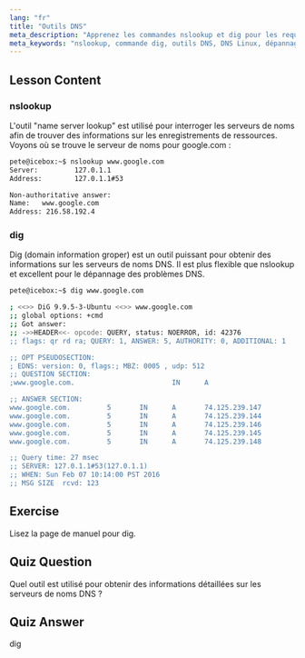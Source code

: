 ```yaml
---
lang: "fr"
title: "Outils DNS"
meta_description: "Apprenez les commandes nslookup et dig pour les requêtes DNS et le dépannage sur Linux. Comprenez comment utiliser ces outils DNS essentiels avec notre guide pour débutants."
meta_keywords: "nslookup, commande dig, outils DNS, DNS Linux, dépannage DNS, tutoriel Linux, Linux pour débutants"
---
```


## Lesson Content

### nslookup

L'outil "name server lookup" est utilisé pour interroger les serveurs de noms afin de trouver des informations sur les enregistrements de ressources. Voyons où se trouve le serveur de noms pour google.com :

```bash
pete@icebox:~$ nslookup www.google.com
Server:         127.0.1.1
Address:        127.0.1.1#53

Non-authoritative answer:
Name:   www.google.com
Address: 216.58.192.4
```

### dig

Dig (domain information groper) est un outil puissant pour obtenir des informations sur les serveurs de noms DNS. Il est plus flexible que nslookup et excellent pour le dépannage des problèmes DNS.

```bash
pete@icebox:~$ dig www.google.com

; <<>> DiG 9.9.5-3-Ubuntu <<>> www.google.com
;; global options: +cmd
;; Got answer:
;; ->>HEADER<<- opcode: QUERY, status: NOERROR, id: 42376
;; flags: qr rd ra; QUERY: 1, ANSWER: 5, AUTHORITY: 0, ADDITIONAL: 1

;; OPT PSEUDOSECTION:
; EDNS: version: 0, flags:; MBZ: 0005 , udp: 512
;; QUESTION SECTION:
;www.google.com.                        IN      A

;; ANSWER SECTION:
www.google.com.         5       IN      A       74.125.239.147
www.google.com.         5       IN      A       74.125.239.144
www.google.com.         5       IN      A       74.125.239.146
www.google.com.         5       IN      A       74.125.239.145
www.google.com.         5       IN      A       74.125.239.148

;; Query time: 27 msec
;; SERVER: 127.0.1.1#53(127.0.1.1)
;; WHEN: Sun Feb 07 10:14:00 PST 2016
;; MSG SIZE  rcvd: 123
```

## Exercise

Lisez la page de manuel pour dig.

## Quiz Question

Quel outil est utilisé pour obtenir des informations détaillées sur les serveurs de noms DNS ?

## Quiz Answer

dig
